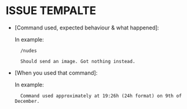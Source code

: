 # ISSUE TEMPALTE

- [Command used, expected behaviour & what happened]:
    
    In example:
    
        /nudes 
    
        Should send an image. Got nothing instead.
    
   

- [When you used that command]:


    In example:
    
        Command used approximately at 19:26h (24h format) on 9th of December.
